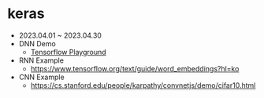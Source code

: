 # keras
- 2023.04.01 ~ 2023.04.30
- DNN Demo
  - [Tensorflow Playground](https://playground.tensorflow.org/#activation=tanh&batchSize=10&dataset=circle&regDataset=reg-plane&learningRate=0.03&regularizationRate=0&noise=0&networkShape=4,2&seed=0.89991&showTestData=false&discretize=false&percTrainData=50&x=true&y=true&xTimesY=false&xSquared=false&ySquared=false&cosX=false&sinX=false&cosY=false&sinY=false&collectStats=false&problem=classification&initZero=false&hideText=false)
- RNN Example
  - https://www.tensorflow.org/text/guide/word_embeddings?hl=ko
- CNN Example 
  - https://cs.stanford.edu/people/karpathy/convnetjs/demo/cifar10.html
